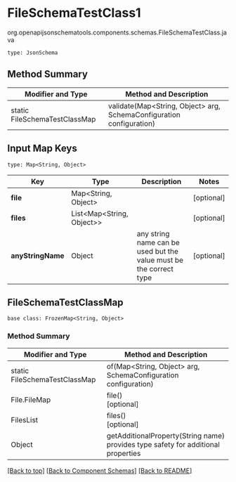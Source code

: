 # FileSchemaTestClass1
org.openapijsonschematools.components.schemas.FileSchemaTestClass.java
```
type: JsonSchema
```

## Method Summary
| Modifier and Type | Method and Description |
| ----------------- | ---------------------- |
| static FileSchemaTestClassMap | validate(Map<String, Object> arg, SchemaConfiguration configuration) |

## Input Map Keys
```
type: Map<String, Object>
```
Key | Type |  Description | Notes
------------ | ------------- | ------------- | -------------
**file** | Map<String, Object> |  | [optional]
**files** | List<Map<String, Object>> |  | [optional]
**anyStringName** | Object | any string name can be used but the value must be the correct type | [optional]

## FileSchemaTestClassMap
```
base class: FrozenMap<String, Object>
```

### Method Summary
| Modifier and Type | Method and Description |
| ----------------- | ---------------------- |
| static FileSchemaTestClassMap | of(Map<String, Object> arg, SchemaConfiguration configuration) |
| File.FileMap | file()<br>[optional] |
| FilesList | files()<br>[optional] |
| Object | getAdditionalProperty(String name)<br>provides type safety for additional properties |


[[Back to top]](#top) [[Back to Component Schemas]](../../../README.md#Component-Schemas) [[Back to README]](../../../README.md)
